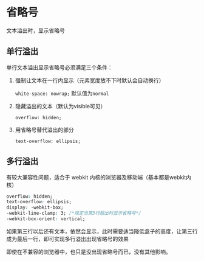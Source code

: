 # 省略号

文本溢出时，显示省略号

## 单行溢出

单行文本溢出显示省略号必须满足三个条件：

1. 强制让文本在一行内显示（元素宽度放不下时默认会自动换行）

   `white-space: nowrap;` 默认值为`normal`

2. 隐藏溢出的文本（默认为visible可见）

   `overflow: hidden;`

3. 用省略号替代溢出的部分

   `text-overflow: ellipsis;`

## 多行溢出

有较大兼容性问题，适合于 webkit 内核的浏览器及移动端（基本都是webkit内核）

```css
overflow: hidden;
text-overflow: ellipsis;
display: -webkit-box;
-webkit-line-clamp: 3; /*规定当第3行超出时显示省略号*/
-webkit-box-orient: vertical;
```

如果第三行以后还有文本，依然会显示，此时需要适当降低盒子的高度，让第三行成为最后一行，即可实现多行溢出出现省略号的效果

即使在不兼容的浏览器中，也只是没出现省略号而已，没有其他影响。